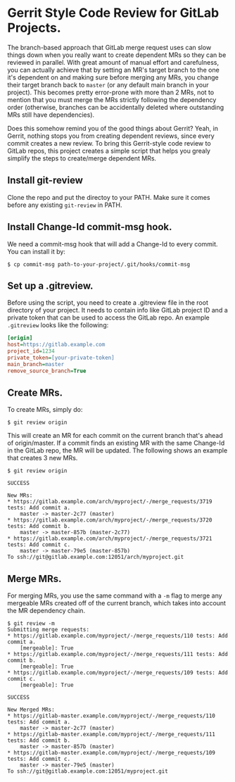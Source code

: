# Gerrit Style Code Review for GitLab Projects.

The branch-based approach that GitLab merge request uses can slow things down
when you really want to create dependent MRs so they can be reviewed in
parallel. With great amount of manual effort and carefulness,  you can actually
achieve that by setting an MR's target branch to the one it's dependent on and
making sure before merging any MRs, you change their target branch back to
`master` (or any default main branch in your project). This becomes pretty
error-prone with more than 2 MRs, not to mention that you must merge the MRs
strictly following the dependency order (otherwise, branches can be
accidentally deleted where outstanding MRs still have dependencies).

Does this somehow remind you of the good things about Gerrit? Yeah, in Gerrit,
nothing stops you from creating dependent reviews, since every commit creates a
new review. To bring this Gerrit-style code review to GitLab repos, this
project creates a simple script that helps you grealy simplify the steps to
create/merge dependent MRs.

## Install git-review
Clone the repo and put the directoy to your PATH. Make sure it comes before any
existing `git-review` in PATH.

## Install Change-Id commit-msg hook.
We need a commit-msg hook that will add a Change-Id to every commit.  You can
install it by:

```console
$ cp commit-msg path-to-your-project/.git/hooks/commit-msg
```

## Set up a .gitreview.

Before using the script, you need to create a .gitreview file in the root
directory of your project. It needs to contain info like GitLab project ID and
a private token that can be used to access the GitLab repo. An example
`.gitreview` looks like the following:

```ini
[origin]
host=https://gitlab.example.com
project_id=1234
private_token=[your-private-token]
main_branch=master
remove_source_branch=True
```

## Create MRs.

To create MRs, simply do:

```console
$ git review origin
```

This will create an MR for each commit on the current branch that's ahead of
origin/master. If a commit finds an existing MR with the same Change-Id in the
GitLab repo, the MR will be updated. The following shows an example that
creates 3 new MRs.

```console
$ git review origin

SUCCESS

New MRs:
* https://gitlab.example.com/arch/myproject/-/merge_requests/3719 tests: Add commit a.
    master -> master-2c77 (master)
* https://gitlab.example.com/arch/myproject/-/merge_requests/3720 tests: Add commit b.
    master -> master-857b (master-2c77)
* https://gitlab.example.com/arch/myproject/-/merge_requests/3721 tests: Add commit c.
    master -> master-79e5 (master-857b)
To ssh://git@gitlab.example.com:12051/arch/myproject.git
```

## Merge MRs.

For merging MRs, you use the same command with a `-m` flag to merge any
mergeable MRs created off of the current branch, which takes into account the
MR dependency chain.

```console
$ git review -m
Submitting merge requests:
* https://gitlab.example.com/myproject/-/merge_requests/110 tests: Add commit a.
    [mergeable]: True
* https://gitlab.example.com/myproject/-/merge_requests/111 tests: Add commit b.
    [mergeable]: True
* https://gitlab.example.com/myproject/-/merge_requests/109 tests: Add commit c.
    [mergeable]: True

SUCCESS

New Merged MRs:
* https://gitlab-master.example.com/myproject/-/merge_requests/110 tests: Add commit a.
    master -> master-2c77 (master)
* https://gitlab-master.example.com/myproject/-/merge_requests/111 tests: Add commit b.
    master -> master-857b (master)
* https://gitlab-master.example.com/myproject/-/merge_requests/109 tests: Add commit c.
    master -> master-79e5 (master)
To ssh://git@gitlab.example.com:12051/myproject.git
